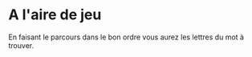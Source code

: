 # A l'aire de jeu

En faisant le parcours dans le bon ordre
vous aurez les lettres du mot à trouver.
